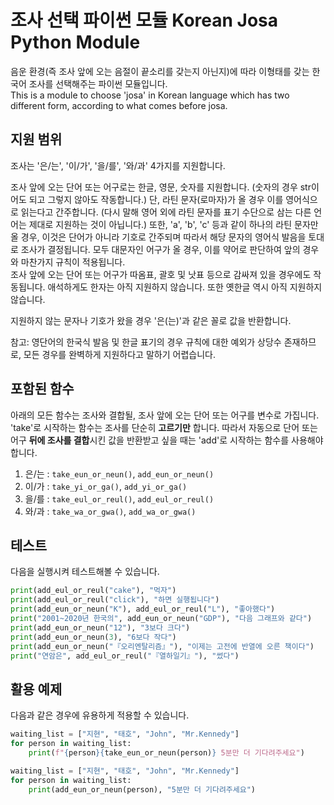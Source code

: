 # 조사 선택 파이썬 모듈 Korean Josa Python Module

음운 환경(즉 조사 앞에 오는 음절이 끝소리를 갖는지 아닌지)에 따라 이형태를 갖는 한국어 조사를 선택해주는 파이썬 모듈입니다.  
This is a module to choose 'josa' in Korean language which has two different form, according to what comes before josa.

## 지원 범위

조사는 '은/는', '이/가', '을/를', '와/과' 4가지를 지원합니다.

조사 앞에 오는 단어 또는 어구로는 한글, 영문, 숫자를 지원합니다. (숫자의 경우 str이어도 되고 그렇지 않아도 작동합니다.) 단, 라틴 문자(로마자)가 올 경우 이를 영어식으로 읽는다고 간주합니다. (다시 말해 영어 외에 라틴 문자를 표기 수단으로 삼는 다른 언어는 제대로 지원하는 것이 아닙니다.) 또한, 'a', 'b', 'c' 등과 같이 하나의 라틴 문자만 올 경우, 이것은 단어가 아니라 기호로 간주되며 따라서 해당 문자의 영어식 발음을 토대로 조사가 결정됩니다. 모두 대문자인 어구가 올 경우, 이를 약어로 판단하여 앞의 경우와 마찬가지 규칙이 적용됩니다.  
조사 앞에 오는 단어 또는 어구가 따옴표, 괄호 및 낫표 등으로 감싸져 있을 경우에도 작동됩니다. 애석하게도 한자는 아직 지원하지 않습니다. 또한 옛한글 역시 아직 지원하지 않습니다.

지원하지 않는 문자나 기호가 왔을 경우 '은(는)'과 같은 꼴로 값을 반환합니다.

참고: 영단어의 한국식 발음 및 한글 표기의 경우 규칙에 대한 예외가 상당수 존재하므로, 모든 경우를 완벽하게 지원하다고 말하기 어렵습니다.

## 포함된 함수

아래의 모든 함수는 조사와 결합될, 조사 앞에 오는 단어 또는 어구를 변수로 가집니다.  
'take'로 시작하는 함수는 조사를 단순히 **고르기만** 합니다. 따라서 자동으로 단어 또는 어구 **뒤에 조사를 결합**시킨 값을 반환받고 싶을 때는 'add'로 시작하는 함수를 사용해야 합니다.

1. 은/는 : `take_eun_or_neun()`, `add_eun_or_neun()`
2. 이/가 : `take_yi_or_ga()`, `add_yi_or_ga()`
3. 을/를 : `take_eul_or_reul()`, `add_eul_or_reul()`
4. 와/과 : `take_wa_or_gwa()`, `add_wa_or_gwa()`

## 테스트

다음을 실행시켜 테스트해볼 수 있습니다.

```python
print(add_eul_or_reul("cake"), "먹자")
print(add_eul_or_reul("click"), "하면 실행됩니다")
print(add_eun_or_neun("K"), add_eul_or_reul("L"), "좋아했다")
print("2001~2020년 한국의", add_eun_or_neun("GDP"), "다음 그래프와 같다")
print(add_eun_or_neun("12"), "3보다 크다")
print(add_eun_or_neun(3), "6보다 작다")
print(add_eun_or_neun("『오리엔탈리즘』"), "이제는 고전에 반열에 오른 책이다")
print("연암은", add_eul_or_reul("『열하일기』"), "썼다")
```

## 활용 예제

다음과 같은 경우에 유용하게 적용할 수 있습니다.

```python
waiting_list = ["지현", "태호", "John", "Mr.Kennedy"]
for person in waiting_list:
    print(f"{person}{take_eun_or_neun(person)} 5분만 더 기다려주세요")

waiting_list = ["지현", "태호", "John", "Mr.Kennedy"]
for person in waiting_list:
    print(add_eun_or_neun(person), "5분만 더 기다려주세요")
```
